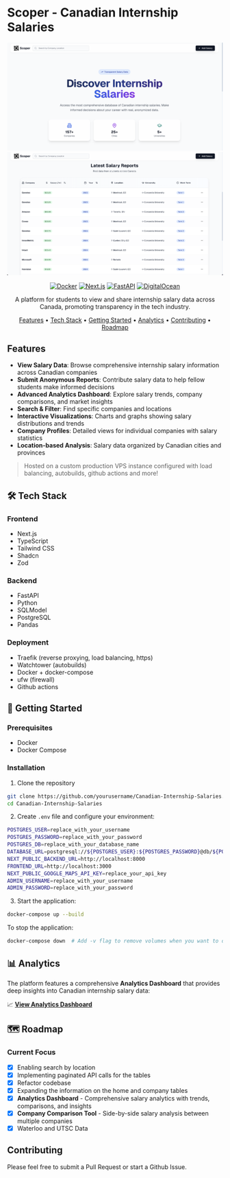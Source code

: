 # Scoper - Canadian Internship Salaries 

<div align="center">

![Project Banner](https://github.com/HishamLadha/Canadian-Internship-Salaries/blob/main/assets/Home-Hero.png)
![Home Table](https://github.com/HishamLadha/Canadian-Internship-Salaries/blob/main/assets/Home-Table.png)


[![Docker](https://img.shields.io/badge/docker-%230db7ed.svg?style=flat&logo=docker&logoColor=white)](https://www.docker.com/)
[![Next.js](https://img.shields.io/badge/Next.js-black?style=flat&logo=next.js&logoColor=white)](https://nextjs.org/)
[![FastAPI](https://img.shields.io/badge/FastAPI-005571?style=flat&logo=fastapi)](https://fastapi.tiangolo.com/)
[![DigitalOcean](https://img.shields.io/badge/DigitalOcean-0080FF?style=for-the-badge&logo=digitalocean&logoColor=white
)](https://digitalocean.com)

A platform for students to view and share internship salary data across Canada, promoting transparency in the tech industry.

[Features](#features) • [Tech Stack](#tech-stack) • [Getting Started](#getting-started) • [Analytics](#analytics) • [Contributing](#contributing) • [Roadmap](#roadmap)

</div>

## Features

- **View Salary Data**: Browse comprehensive internship salary information across Canadian companies
- **Submit Anonymous Reports**: Contribute salary data to help fellow students make informed decisions
- **Advanced Analytics Dashboard**: Explore salary trends, company comparisons, and market insights
- **Search & Filter**: Find specific companies and locations
- **Interactive Visualizations**: Charts and graphs showing salary distributions and trends
- **Company Profiles**: Detailed views for individual companies with salary statistics
- **Location-based Analysis**: Salary data organized by Canadian cities and provinces

> Hosted on a custom production VPS instance configured with load balancing, autobuilds, github actions and more!

## 🛠️ Tech Stack

### Frontend
- Next.js 
- TypeScript 
- Tailwind CSS
- Shadcn 
- Zod 

### Backend
- FastAPI 
- Python 
- SQLModel 
- PostgreSQL 
- Pandas

### Deployment
- Traefik (reverse proxying, load balancing, https)
- Watchtower (autobuilds)
- Docker + docker-compose
- ufw (firewall)
- Github actions

## 🚀 Getting Started

### Prerequisites

- Docker
- Docker Compose

### Installation

1. Clone the repository
```bash
git clone https://github.com/yourusername/Canadian-Internship-Salaries.git
cd Canadian-Internship-Salaries
```

2. Create `.env` file and configure your environment:
```bash
POSTGRES_USER=replace_with_your_username
POSTGRES_PASSWORD=replace_with_your_password
POSTGRES_DB=replace_with_your_database_name
DATABASE_URL=postgresql://${POSTGRES_USER}:${POSTGRES_PASSWORD}@db/${POSTGRES_DB}
NEXT_PUBLIC_BACKEND_URL=http://localhost:8000
FRONTEND_URL=http://localhost:3000
NEXT_PUBLIC_GOOGLE_MAPS_API_KEY=replace_your_api_key
ADMIN_USERNAME=replace_with_your_username
ADMIN_PASSWORD=replace_with_your_password
```

3. Start the application:
```bash
docker-compose up --build
```

To stop the application:
```bash
docker-compose down  # Add -v flag to remove volumes when you want to delete your db, for example
```

## 📊 Analytics

The platform features a comprehensive **Analytics Dashboard** that provides deep insights into Canadian internship salary data:

📈 **[View Analytics Dashboard](https://scoper.fyi/analytics)** 

## 🗺️ Roadmap

### Current Focus
- [X] Enabling search by location
- [X] Implementing paginated API calls for the tables
- [X] Refactor codebase
- [X] Expanding the information on the home and company tables
- [X] **Analytics Dashboard** - Comprehensive salary analytics with trends, comparisons, and insights
- [X] **Company Comparison Tool** - Side-by-side salary analysis between multiple companies
- [X] Waterloo and UTSC Data

## Contributing

Please feel free to submit a Pull Request or start a Github Issue.

